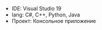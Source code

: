 <ul>
  <li>IDE: Visual Studio 19</li>
  <li>lang: C#, C++, Python, Java</li>
  <li>Проект: Консольное приложение</li>
</ul>
